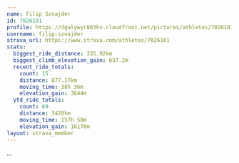 ```yaml
---
name: Filip Sznajder
id: 7026101
profile: https://dgalywyr863hv.cloudfront.net/pictures/athletes/7026101/2123836/17/large.jpg
username: filip-sznajder
strava_url: https://www.strava.com/athletes/7026101
stats:
  biggest_ride_distance: 335.92km
  biggest_climb_elevation_gain: 637.2m
  recent_ride_totals:
    count: 15
    distance: 877.17km
    moving_time: 38h 36m
    elevation_gain: 3644m
  ytd_ride_totals:
    count: 69
    distance: 3420km
    moving_time: 157h 58m
    elevation_gain: 16178m
layout: strava_member
--- 
```

...
